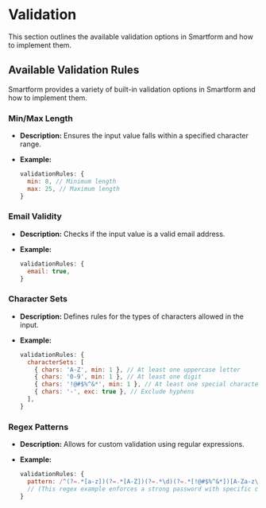 # Validation
This section outlines the available validation options in Smartform and how to implement them.

## Available Validation Rules

Smartform provides a variety of built-in validation options in Smartform and how to implement them.

### Min/Max Length

* **Description:** Ensures the input value falls within a specified character range.

* **Example:**

  ```javascript
  validationRules: {
    min: 8, // Minimum length
    max: 25, // Maximum length
  }
  ```

### Email Validity

* **Description:** Checks if the input value is a valid email address.

* **Example:**

  ```javascript
  validationRules: {
    email: true,
  }
  ```

### Character Sets

* **Description:** Defines rules for the types of characters allowed in the input.

* **Example:**

  ```javascript
  validationRules: {
    characterSets: [
      { chars: 'A-Z', min: 1 }, // At least one uppercase letter
      { chars: '0-9', min: 1 }, // At least one digit
      { chars: '!@#$%^&*', min: 1 }, // At least one special character
      { chars: '-', exc: true }, // Exclude hyphens
    ],
  }
  ```

### Regex Patterns

* **Description:** Allows for custom validation using regular expressions.

* **Example:**

  ```javascript
  validationRules: {
    pattern: /^(?=.*[a-z])(?=.*[A-Z])(?=.*\d)(?=.*[!@#$%^&*])[A-Za-z\d!@#$%^&*]{8,16}$/, 
    // (This regex example enforces a strong password with specific criteria)
  }
  ```
  